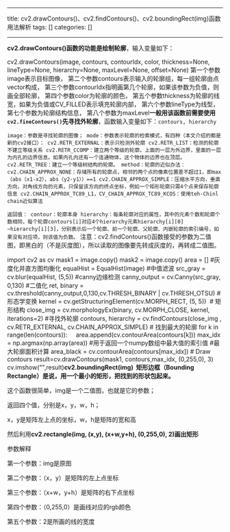 
--- 
title:  cv2.drawContours()、cv2.findContours()、cv2.boundingRect(img)函数用法解析 
tags: []
categories: [] 

---
**cv2.drawContours()函数的功能是绘制轮廓**，输入变量如下：

cv2.drawContours(image, contours, contourIdx, color, thickness=None, lineType=None, hierarchy=None, maxLevel=None, offset=None) 第一个参数image表示目标图像， 第二个参数contours表示输入的轮廓组，每一组轮廓由点vector构成， 第三个参数contourIdx指明画第几个轮廓，如果该参数为负值，则画全部轮廓， 第四个参数color为轮廓的颜色， 第五个参数thickness为轮廓的线宽，如果为负值或CV_FILLED表示填充轮廓内部， 第六个参数lineType为线型， 第七个参数为轮廓结构信息， 第八个参数为maxLevel**一般用该函数前需要使用`cv2.fineContours()`先寻找外轮廓**，函数输入变量如下：`contours, hierarchy`

`image：参数是寻找轮廓的图像； mode：参数表示轮廓的检索模式，有四种（本文介绍的都是新的cv2接口）： cv2.RETR_EXTERNAL：表示只检测外轮廓 cv2.RETR_LIST：检测的轮廓不建立等级关系 cv2.RETR_CCOMP：建立两个等级的轮廓，上面的一层为外边界，里面的一层为内孔的边界信息。如果内孔内还有一个连通物体，这个物体的边界也在顶层。 cv2.RETR_TREE：建立一个等级树结构的轮廓。 method：轮廓的近似办法： cv2.CHAIN_APPROX_NONE：存储所有的轮廓点，相邻的两个点的像素位置差不超过1，即max（abs（x1-x2），abs（y2-y1））==1 cv2.CHAIN_APPROX_SIMPLE：压缩水平方向，垂直方向，对角线方向的元素，只保留该方向的终点坐标，例如一个矩形轮廓只需4个点来保存轮廓信息 cv2.CHAIN_APPROX_TC89_L1，CV_CHAIN_APPROX_TC89_KCOS：使用teh-Chinl chain近似算法`

`返回值： contour：轮廓本身 hierarchy：每条轮廓对应的属性，其中的元素个数和轮廓个数相同，每个轮廓contours[i]对应4个hierarchy元素hierarchy[i][0] ~hierarchy[i][3]，分别表示后一个轮廓、前一个轮廓、父轮廓、内嵌轮廓的索引编号，如果没有对应项，则该值为负数。` 注意：cv2.findContours()函数接受的参数为二值图，即黑白的（不是灰度图），所以读取的图像要先转成灰度的，再转成二值图。

import cv2 as cv mask1 = image.copy() mask2 = image.copy() area = [] #灰度化并直方图均衡化 equalHist = EqualHist(image) #中值滤波 src_gray = cv.blur(equalHist, (5,5)) #canny边缘检测 canny_output = cv.Canny(src_gray, 0,130) #二值化 ret, binary = cv.threshold(canny_output,0,130,cv.THRESH_BINARY | cv.THRESH_OTSU) #形态学变换 kernel = cv.getStructuringElement(cv.MORPH_RECT, (5, 5))  # 矩形结构 close_img = cv.morphologyEx(binary, cv.MORPH_CLOSE, kernel, iterations=2) #寻找外轮廓 contours, hierarchy = cv.findContours(close_img , cv.RETR_EXTERNAL, cv.CHAIN_APPROX_SIMPLE) # 找到最大的轮廓 for k in range(len(contours)):     area.append(cv.contourArea(contours[k])) max_idx = np.argmax(np.array(area)) #用于返回一个numpy数组中最大值的索引值 #最大轮廓面积计算 area_black = cv.contourArea(contours[max_idx]) # Draw contours result=cv.drawContours(mask1, contours,max_idx, (0,255,0), 3) cv.imshow("",result)**cv2.boundingRect(img)  矩形边框（Bounding Rectangle）是说，用一个最小的矩形，把找到的形状包起来。**

这个函数很简单，img是一个二值图，也就是它的参数；

返回四个值，分别是x，y，w，h；

x，y是矩阵左上点的坐标，w，h是矩阵的宽和高

然后利用**cv2.rectangle(img, (x,y), (x+w,y+h), (0,255,0), 2)**画出**矩形**

参数解释

第一个参数：img是原图

第二个参数：（x，y）是矩阵的左上点坐标

第三个参数：（x+w，y+h）是矩阵的右下点坐标

第四个参数：（0,255,0）是画线对应的rgb颜色

第五个参数：2是所画的线的宽度
